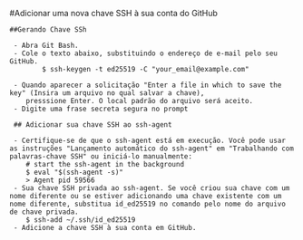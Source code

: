 #Adicionar uma nova chave SSH à sua conta do GitHub

	##Gerando Chave SSh
	
	 - Abra Git Bash.
	 - Cole o texto abaixo, substituindo o endereço de e-mail pelo seu GitHub.
			$ ssh-keygen -t ed25519 -C "your_email@example.com"
			
	 - Quando aparecer a solicitação "Enter a file in which to save the key" (Insira um arquivo no qual salvar a chave),
		presssione Enter. O local padrão do arquivo será aceito.
	 - Digite uma frase secreta segura no prompt
	 
	 ## Adicionar sua chave SSH ao ssh-agent

	 - Certifique-se de que o ssh-agent está em execução. Você pode usar as instruções "Lançamento automático do ssh-agent" em "Trabalhando com palavras-chave SSH" ou iniciá-lo manualmente:
		# start the ssh-agent in the background
		$ eval "$(ssh-agent -s)"
		> Agent pid 59566
	 - Sua chave SSH privada ao ssh-agent. Se você criou sua chave com um nome diferente ou se estiver adicionando uma chave existente com um nome diferente, substitua id_ed25519 no comando pelo nome do arquivo de chave privada.
		$ ssh-add ~/.ssh/id_ed25519
	 - Adicione a chave SSH à sua conta em GitHub. 